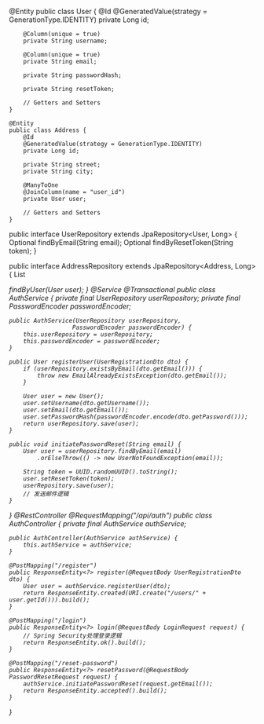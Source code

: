   @Entity
    public class User {
        @Id
        @GeneratedValue(strategy = GenerationType.IDENTITY)
        private Long id;

        @Column(unique = true)
        private String username;

        @Column(unique = true)
        private String email;

        private String passwordHash;

        private String resetToken;

        // Getters and Setters
    }

    @Entity
    public class Address {
        @Id
        @GeneratedValue(strategy = GenerationType.IDENTITY)
        private Long id;

        private String street;
        private String city;

        @ManyToOne
        @JoinColumn(name = "user_id")
        private User user;

        // Getters and Setters
    }

public interface UserRepository extends JpaRepository<User, Long> {
    Optional<User> findByEmail(String email);
    Optional<User> findByResetToken(String token);
}

public interface AddressRepository extends JpaRepository<Address, Long> {
    List<Address> findByUser(User user);
}
@Service
@Transactional
public class AuthService {
    private final UserRepository userRepository;
    private final PasswordEncoder passwordEncoder;

    public AuthService(UserRepository userRepository, 
                      PasswordEncoder passwordEncoder) {
        this.userRepository = userRepository;
        this.passwordEncoder = passwordEncoder;
    }

    public User registerUser(UserRegistrationDto dto) {
        if (userRepository.existsByEmail(dto.getEmail())) {
            throw new EmailAlreadyExistsException(dto.getEmail());
        }
        
        User user = new User();
        user.setUsername(dto.getUsername());
        user.setEmail(dto.getEmail());
        user.setPasswordHash(passwordEncoder.encode(dto.getPassword()));
        return userRepository.save(user);
    }

    public void initiatePasswordReset(String email) {
        User user = userRepository.findByEmail(email)
            .orElseThrow(() -> new UserNotFoundException(email));
        
        String token = UUID.randomUUID().toString();
        user.setResetToken(token);
        userRepository.save(user);
        // 发送邮件逻辑
    }
}
@RestController
@RequestMapping("/api/auth")
public class AuthController {
    private final AuthService authService;

    public AuthController(AuthService authService) {
        this.authService = authService;
    }

    @PostMapping("/register")
    public ResponseEntity<?> register(@RequestBody UserRegistrationDto dto) {
        User user = authService.registerUser(dto);
        return ResponseEntity.created(URI.create("/users/" + user.getId())).build();
    }

    @PostMapping("/login")
    public ResponseEntity<?> login(@RequestBody LoginRequest request) {
        // Spring Security处理登录逻辑
        return ResponseEntity.ok().build();
    }

    @PostMapping("/reset-password")
    public ResponseEntity<?> resetPassword(@RequestBody PasswordResetRequest request) {
        authService.initiatePasswordReset(request.getEmail());
        return ResponseEntity.accepted().build();
    }
}
